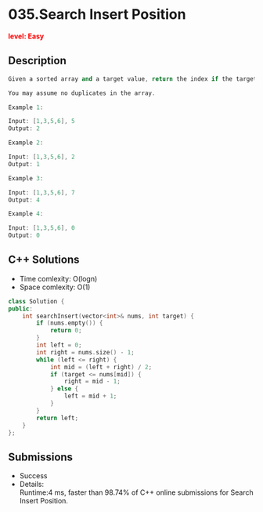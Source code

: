 # 035.Search Insert Position 

**<font color=red>level: Easy</font>**

## Description
```c++
Given a sorted array and a target value, return the index if the target is found. If not, return the index where it would be if it were inserted in order.

You may assume no duplicates in the array.

Example 1:

Input: [1,3,5,6], 5
Output: 2

Example 2:

Input: [1,3,5,6], 2
Output: 1

Example 3:

Input: [1,3,5,6], 7
Output: 4

Example 4:

Input: [1,3,5,6], 0
Output: 0
```

## C++ Solutions

* Time comlexity: O(logn)
* Space comlexity: O(1)

```c++
class Solution {
public:
    int searchInsert(vector<int>& nums, int target) {
        if (nums.empty()) {
            return 0;
        }
        int left = 0;
        int right = nums.size() - 1;
        while (left <= right) {
            int mid = (left + right) / 2;
            if (target <= nums[mid]) {
                right = mid - 1;
            } else {
                left = mid + 1;
            }
        }
        return left;
    }
};
```

## Submissions

* Success
* Details:  
Runtime:4 ms, faster than 98.74% of C++ online submissions for Search Insert Position.
